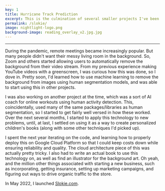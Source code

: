 ```yaml
---
key: 1
title: Hurricane Track Prediction
excerpt: This is the culmination of several smaller projects I've been working on for the past few years. I layer multiple computer vision and machine learning algorithms on top of each other to build personalized children's books.
permalink: /slokie/
image: nightlight-logo.png
background-image: reading_overlay_v2.jpg.jpg
---
```


<hr />

During the pandemic, remote meetings became increasingly popular. But many people didn't want their messy living room in the background. So, Zoom and others started allowing users to automatically remove the background from their video stream. From my previous experience making YouTube videos with a greenscreen, I was curious how this was done, so I dove in. Pretty soon, I'd learned how to use machine learning to remove the background from images using human segmentation models, and was able to start using this in other projects. 

I was also working on another project at the time, which was a sort of AI coach for online workouts using human activity detection. This, coincidentally, used many of the same packages/libraries as human segmentation, so I started to get fairly well versed in how these worked. Over the next several months, I started to apply this technology to new problems, until, at last, I settled on using it as a way to create personalized children's books (along with some other techniques I'd picked up). 

I spent the next year iterating on the code, and learning how to properly deploy this on Google Cloud Platform so that I could keep costs down while ensuring reliability and quality. The cloud architecture piece of this was actually pretty tricky. I also had to write an actual book to use this technology on, as well as find an illustrator for the background art. Oh yeah, and the million other things associated with starting a new business, such as incorporating, getting insurance, setting up marketing campaigns, and figuring out ways to drive organic traffic to the store. 

In May 2022, I launched [Slokie.com](https://slokie.com).

